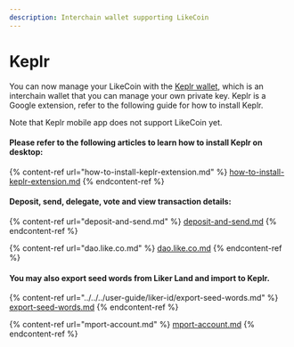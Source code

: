 ```yaml
---
description: Interchain wallet supporting LikeCoin
---
```


# Keplr

You can now manage your LikeCoin with the [Keplr wallet](https://www.keplr.app/), which is an interchain wallet that you can manage your own private key. Keplr is a Google extension, refer to the following guide for how to install Keplr. &#x20;

Note that Keplr mobile app does not support LikeCoin yet.



#### Please refer to the following articles to learn how to install Keplr on desktop:

{% content-ref url="how-to-install-keplr-extension.md" %}
[how-to-install-keplr-extension.md](how-to-install-keplr-extension.md)
{% endcontent-ref %}

#### Deposit, send, delegate, vote and view transaction details:

{% content-ref url="deposit-and-send.md" %}
[deposit-and-send.md](deposit-and-send.md)
{% endcontent-ref %}

{% content-ref url="dao.like.co.md" %}
[dao.like.co.md](dao.like.co.md)
{% endcontent-ref %}

#### You may also export seed words from Liker Land and import to Keplr.

{% content-ref url="../../../user-guide/liker-id/export-seed-words.md" %}
[export-seed-words.md](../../../user-guide/liker-id/export-seed-words.md)
{% endcontent-ref %}

{% content-ref url="mport-account.md" %}
[mport-account.md](mport-account.md)
{% endcontent-ref %}
